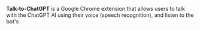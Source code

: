 **Talk-to-ChatGPT** is a Google Chrome extension that allows users to talk with the ChatGPT AI using their voice (speech recognition), and listen to the bot's 